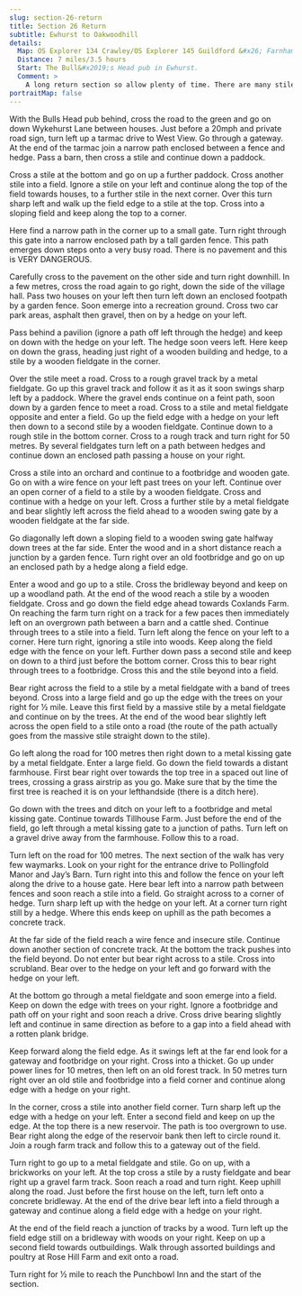 ```yaml
---
slug: section-26-return
title: Section 26 Return
subtitle: Ewhurst to Oakwoodhill
details:
  Map: OS Explorer 134 Crawley/OS Explorer 145 Guildford &#x26; Farnham
  Distance: 7 miles/3.5 hours
  Start: The Bull&#x2019;s Head pub in Ewhurst.
  Comment: >
    A long return section so allow plenty of time. There are many stiles and a very dangerous path exit onto a road. There are sections with very poor waymarking.
portraitMap: false
---
```

With the Bulls Head pub behind, cross the road to the green and go on down Wykehurst Lane between houses. Just before a 20mph and private road sign, turn left up a tarmac drive to West View. Go through a gateway. At the end of the tarmac join a narrow path enclosed between a fence and hedge. Pass a barn, then cross a stile and continue down a paddock.

Cross a stile at the bottom and go on up a further paddock. Cross another stile into a field. Ignore a stile on your left and continue along the top of the field towards houses, to a further stile in the next corner. Over this turn sharp left and walk up the field edge to a stile at the top. Cross into a sloping field and keep along the top to a corner.

Here find a narrow path in the corner up to a small gate. Turn right through this gate into a narrow enclosed path by a tall garden fence. This path emerges down steps onto a very busy road. There is no pavement and this is VERY DANGEROUS.

Carefully cross to the pavement on the other side and turn right downhill. In a few metres, cross the road again to go right, down the side of the village hall. Pass two houses on your left then turn left down an enclosed footpath by a garden fence. Soon emerge into a recreation ground. Cross two car park areas, asphalt then gravel, then on by a hedge on your left.

Pass behind a pavilion (ignore a path off left through the hedge) and keep on down with the hedge on your left. The hedge soon veers left. Here keep on down the grass, heading just right of a wooden building and hedge, to a stile by a wooden fieldgate in the corner.

Over the stile meet a road. Cross to a rough gravel track by a metal fieldgate. Go up this gravel track and follow it as it as it soon swings sharp left by a paddock. Where the gravel ends continue on a feint path, soon down by a garden fence to meet a road. Cross to a stile and metal fieldgate opposite and enter a field. Go up the field edge with a hedge on your left then down to a second stile by a wooden fieldgate. Continue down to a rough stile in the bottom corner. Cross to a rough track and turn right for 50 metres. By several fieldgates turn left on a path between hedges and continue down an enclosed path passing a house on your right.

Cross a stile into an orchard and continue to a footbridge and wooden gate. Go on with a wire fence on your left past trees on your left. Continue over an open corner of a field to a stile by a wooden fieldgate. Cross and continue with a hedge on your left. Cross a further stile by a metal fieldgate and bear slightly left across the field ahead to a wooden swing gate by a wooden fieldgate at the far side.

Go diagonally left down a sloping field to a wooden swing gate halfway down trees at the far side. Enter the wood and in a short distance reach a junction by a garden fence. Turn right over an old footbridge and go on up an enclosed path by a hedge along a field edge.

Enter a wood and go up to a stile. Cross the bridleway beyond and keep on up a woodland path. At the end of the wood reach a stile by a wooden fieldgate. Cross and go down the field edge ahead towards Coxlands Farm. On reaching the farm turn right on a track for a few paces then immediately left on an overgrown path between a barn and a cattle shed. Continue through trees to a stile into a field. Turn left along the fence on your left to a corner. Here turn right, ignoring a stile into woods. Keep along the field edge with the fence on your left. Further down pass a second stile and keep on down to a third just before the bottom corner. Cross this to bear right through trees to a footbridge. Cross this and the stile beyond into a field.

Bear right across the field to a stile by a metal fieldgate with a band of trees beyond. Cross into a large field and go up the edge with the trees on your right for ½ mile. Leave this first field by a massive stile by a metal fieldgate and continue on by the trees. At the end of the wood bear slightly left across the open field to a stile onto a road (the route of the path actually goes from the massive stile straight down to the stile).

Go left along the road for 100 metres then right down to a metal kissing gate by a metal fieldgate. Enter a large field. Go down the field towards a distant farmhouse. First bear right over towards the top tree in a spaced out line of trees, crossing a grass airstrip as you go. Make sure that by the time the first tree is reached it is on your lefthandside (there is a ditch here).

Go down with the trees and ditch on your left to a footbridge and metal kissing gate. Continue towards Tillhouse Farm. Just before the end of the field, go left through a metal kissing gate to a junction of paths. Turn left on a gravel drive away from the farmhouse. Follow this to a road.

Turn left on the road for 100 metres. The next section of the walk has very few waymarks. Look on your right for the entrance drive to Pollingfold Manor and Jay’s Barn. Turn right into this and follow the fence on your left along the drive to a house gate. Here bear left into a narrow path between fences and soon reach a stile into a field. Go straight across to a corner of hedge. Turn sharp left up with the hedge on your left. At a corner turn right still by a hedge. Where this ends keep on uphill as the path becomes a concrete track.

At the far side of the field reach a wire fence and insecure stile. Continue down another section of concrete track. At the bottom the track pushes into the field beyond. Do not enter but bear right across to a stile. Cross into scrubland. Bear over to the hedge on your left and go forward with the hedge on your left.

At the bottom go through a metal fieldgate and soon emerge into a field. Keep on down the edge with trees on your right. Ignore a footbridge and path off on your right and soon reach a drive. Cross drive bearing slightly left and continue in same direction as before to a gap into a field ahead with a rotten plank bridge.

Keep forward along the field edge. As it swings left at the far end look for a gateway and footbridge on your right. Cross into a thicket. Go up under power lines for 10 metres, then left on an old forest track. In 50 metres turn right over an old stile and footbridge into a field corner and continue along edge with a hedge on your right.

In the corner, cross a stile into another field corner. Turn sharp left up the edge with a hedge on your left. Enter a second field and keep on up the edge. At the top there is a new reservoir. The path is too overgrown to use. Bear right along the edge of the reservoir bank then left to circle round it. Join a rough farm track and follow this to a gateway out of the field.

Turn right to go up to a metal fieldgate and stile. Go on up, with a brickworks on your left. At the top cross a stile by a rusty fieldgate and bear right up a gravel farm track. Soon reach a road and turn right. Keep uphill along the road. Just before the first house on the left, turn left onto a concrete bridleway. At the end of the drive bear left into a field through a gateway and continue along a field edge with a hedge on your right.

At the end of the field reach a junction of tracks by a wood. Turn left up the field edge still on a bridleway with woods on your right. Keep on up a second field towards outbuildings. Walk through assorted buildings and poultry at Rose Hill Farm and exit onto a road.

Turn right for ½ mile to reach the Punchbowl Inn and the start of the section.

